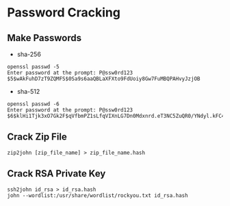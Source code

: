 # Password Cracking

## Make Passwords

- sha-256
```
openssl passwd -5 
Enter password at the prompt: P@ssw0rd123
$5$wAkFuhD7zT9ZQMFS$0Sa9s6aaQBLaXFXto9FdUoiy8Gw7FuMBQPAHvyJzjOB
```

- sha-512
```
openssl passwd -6
Enter password at the prompt: P@ssw0rd123
$6$klHi1Tjk3xO7Gk2F$qVfbmPZ1sLfqVIXnLG7Dn0Mdxnrd.eT3NC5ZuQR0/YNdyl.kFC42NU7VJQ2uhKPlG1nC4PI5YE72BBKCeLmBX0
```

## Crack Zip File
```
zip2john [zip_file_name] > zip_file_name.hash
```


## Crack RSA Private Key
```
ssh2john id_rsa > id_rsa.hash
john --wordlist:/usr/share/wordlist/rockyou.txt id_rsa.hash
```